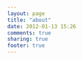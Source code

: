 ```yaml
---
layout: page
title: "about"
date: 2012-01-13 15:26
comments: true
sharing: true
footer: true
---
```

